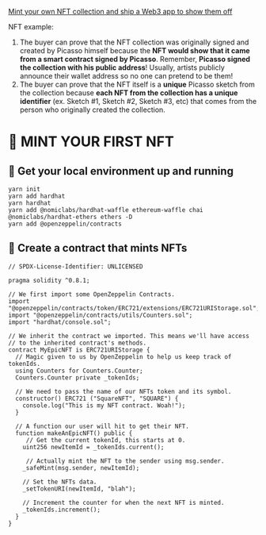 [Mint your own NFT collection and ship a Web3 app to show them off](https://buildspace.so/p/mint-nft-collection)

NFT example:

1. The buyer can prove that the NFT collection was originally signed and created by Picasso himself because the **NFT would show that it came from a smart contract signed by Picasso**. Remember, **Picasso signed the collection with his public address**! Usually, artists publicly announce their wallet address so no one can pretend to be them!
2. The buyer can prove that the NFT itself is a **unique** Picasso sketch from the collection because **each NFT from the collection has a unique identifier** (ex. Sketch #1, Sketch #2, Sketch #3, etc) that comes from the person who originally created the collection.



# **🦊 MINT YOUR FIRST NFT**

## 🤖 Get your local environment up and running

```shell
yarn init
yarn add hardhat
yarn hardhat
yarn add @nomiclabs/hardhat-waffle ethereum-waffle chai @nomiclabs/hardhat-ethers ethers -D
yarn add @openzeppelin/contracts

```

## **💎 Create a contract that mints NFTs**

```solidity
// SPDX-License-Identifier: UNLICENSED

pragma solidity ^0.8.1;

// We first import some OpenZeppelin Contracts.
import "@openzeppelin/contracts/token/ERC721/extensions/ERC721URIStorage.sol";
import "@openzeppelin/contracts/utils/Counters.sol";
import "hardhat/console.sol";

// We inherit the contract we imported. This means we'll have access
// to the inherited contract's methods.
contract MyEpicNFT is ERC721URIStorage {
  // Magic given to us by OpenZeppelin to help us keep track of tokenIds.
  using Counters for Counters.Counter;
  Counters.Counter private _tokenIds;

  // We need to pass the name of our NFTs token and its symbol.
  constructor() ERC721 ("SquareNFT", "SQUARE") {
    console.log("This is my NFT contract. Woah!");
  }

  // A function our user will hit to get their NFT.
  function makeAnEpicNFT() public {
     // Get the current tokenId, this starts at 0.
    uint256 newItemId = _tokenIds.current();

     // Actually mint the NFT to the sender using msg.sender.
    _safeMint(msg.sender, newItemId);

    // Set the NFTs data.
    _setTokenURI(newItemId, "blah");

    // Increment the counter for when the next NFT is minted.
    _tokenIds.increment();
  }
}
```

